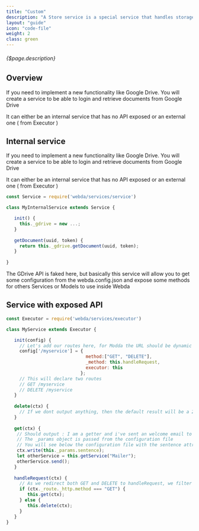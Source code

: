 ```yaml
---
title: "Custom"
description: "A Store service is a special service that handles storage for JSON objects"
layout: "guide"
icon: "code-file"
weight: 2
class: green
---
```


###### {$page.description}

<article id="1">

## Overview

If you need to implement a new functionality like Google Drive. You will create a service to be able to login and retrieve documents from Google Drive

It can either be an internal service that has no API exposed or an external one ( from Executor )

</article>

<article id="2">

## Internal service

If you need to implement a new functionality like Google Drive. You will create a service to be able to login and retrieve documents from Google Drive

It can either be an internal service that has no API exposed or an external one ( from Executor )


```javascript
const Service = require('webda/services/service')

class MyInternalService extends Service {

   init() {
     this._gdrive = new ...;
   }
   
   getDocument(uuid, token) {
     return this._gdrive.getDocument(uuid, token);
   }
   
}
```

The GDrive API is faked here, but basically this service will allow you to get some configuration from the webda.config.json and expose some methods for others Services or Models to use inside Webda

</article>

<article id="3">

## Service with exposed API

```javascript
const Executor = require('webda/services/executor')

class MyService extends Executor {

   init(config) {
     // Let's add our routes here, for Modda the URL should be dynamic
     config['/myservice'] = {
                              method:["GET", "DELETE"],
                              _method: this.handleRequest,
                              executor: this
                            };
     // This will declare two routes
     // GET /myservice
     // DELETE /myservice
   }
   
   delete(ctx) {
     // If we dont output anything, then the default result will be a 204
   }    
   
   get(ctx) {
    // Should output : I am a getter and i've sent an welcome email to you
    // The _params object is passed from the configuration file
    // You will see below the configuration file with the sentence attribute defined
    ctx.write(this._params.sentence);
    let otherService = this.getService("Mailer");
    otherService.send();
   }
   
   handleRequest(ctx) {
     // As we redirect both GET and DELETE to handleRequest, we filter here
     if (ctx._route._http.method === "GET") {
        this.get(ctx);
     } else {
        this.delete(ctx);
     }
   }
}
```



</article>
